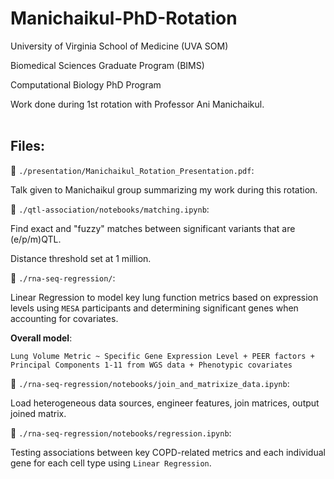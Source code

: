 # Manichaikul-PhD-Rotation
University of Virginia School of Medicine (UVA SOM)

Biomedical Sciences Graduate Program (BIMS)

Computational Biology PhD Program 

Work done during 1st rotation with Professor Ani Manichaikul. 
<br>
<br>

## Files: 

📄 `./presentation/Manichaikul_Rotation_Presentation.pdf`: 

Talk given to Manichaikul group summarizing my work during this rotation. 

📓 `./qtl-association/notebooks/matching.ipynb`: 

Find exact and "fuzzy" matches between significant variants that are (e/p/m)QTL. 

Distance threshold set at 1 million. 

📓 `./rna-seq-regression/`: 

Linear Regression to model key lung function metrics based on expression levels using `MESA` participants and determining significant genes when accounting for covariates.

<b>Overall model</b>: 

```
Lung Volume Metric ~ Specific Gene Expression Level + PEER factors + Principal Components 1-11 from WGS data + Phenotypic covariates
```


📓 `./rna-seq-regression/notebooks/join_and_matrixize_data.ipynb`: 

Load heterogeneous data sources, engineer features, join matrices, output joined matrix. 


📓 `./rna-seq-regression/notebooks/regression.ipynb`:

Testing associations between key COPD-related metrics and each individual gene for each cell type using `Linear Regression`. 
